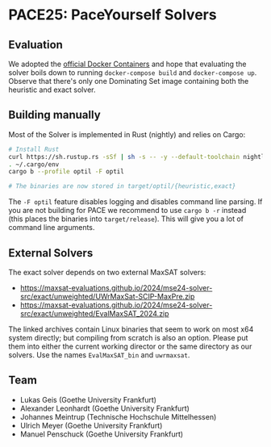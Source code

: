 # PACE25: PaceYourself Solvers

## Evaluation
We adopted the [official Docker Containers](https://github.com/MarioGrobler/PACE2025-docker) and hope that evaluating the
solver boils down to running `docker-compose build` and `docker-compose up`. Observe that there's only one Dominating Set
image containing both the heuristic and exact solver.

## Building manually
Most of the Solver is implemented in Rust (nightly) and relies on Cargo:

```bash
# Install Rust
curl https://sh.rustup.rs -sSf | sh -s -- -y --default-toolchain nightly --profile minimal
. ~/.cargo/env
cargo b --profile optil -F optil

# The binaries are now stored in target/optil/{heuristic,exact}
```

The `-F optil` feature disables logging and disables command line parsing. If you are not building for PACE we recommend to
use `cargo b -r` instead (this places the binaries into `target/release`). This will give you a lot of command line arguments. 

## External Solvers
The exact solver depends on two external MaxSAT solvers:
 - https://maxsat-evaluations.github.io/2024/mse24-solver-src/exact/unweighted/UWrMaxSat-SCIP-MaxPre.zip
 - https://maxsat-evaluations.github.io/2024/mse24-solver-src/exact/unweighted/EvalMaxSAT_2024.zip

The linked archives contain Linux binaries that seem to work on most x64 system directly; but compiling from scratch is also
an option. Please put them into either the current working director or the same directory as our solvers. Use the names
`EvalMaxSAT_bin` and `uwrmaxsat`.

## Team
- Lukas Geis (Goethe University Frankfurt)
- Alexander Leonhardt (Goethe University Frankfurt)
- Johannes Meintrup (Technische Hochschule Mittelhessen)
- Ulrich Meyer (Goethe University Frankfurt)
- Manuel Penschuck (Goethe University Frankfurt)
